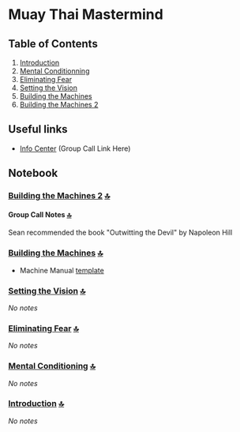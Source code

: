 # Muay Thai Mastermind
## Table of Contents
1. [Introduction](#introduction)
2. [Mental Conditionning](#mental-conditioning)
3. [Eliminating Fear](#eliminating-fear)
4. [Setting the Vision](#setting-the-vision)
5. [Building the Machines](#building-the-machines)
6. [Building the Machines 2](#building-the-machines-2)

## Useful links
* [Info Center](https://www.nakmuaynation.com/products/muay-thai-mastermind/categories/883286/posts/2901740) (Group Call Link Here)

## Notebook

### [Building the Machines 2](#) [🔝](#table-of-contents)

#### Group Call Notes [🔝](#table-of-contents)
Sean recommended the book "Outwitting the Devil" by Napoleon Hill

### [Building the Machines](https://www.nakmuaynation.com/products/muay-thai-mastermind/categories/883286/posts/3110022) [🔝](#table-of-contents)
* Machine Manual [template](/machines/iginfluencer.md)

### [Setting the Vision](https://www.nakmuaynation.com/products/muay-thai-mastermind/categories/883286/posts/3034522) [🔝](#table-of-contents)
*No notes*

### [Eliminating Fear](https://www.nakmuaynation.com/products/muay-thai-mastermind/categories/883286/posts/2982148) [🔝](#table-of-contents)
*No notes*

### [Mental Conditioning](https://www.nakmuaynation.com/products/muay-thai-mastermind/categories/883286/posts/2927118) [🔝](#table-of-contents)
*No notes*

### [Introduction](https://www.nakmuaynation.com/products/muay-thai-mastermind/categories/883286/posts/2901741) [🔝](#table-of-contents)
*No notes*